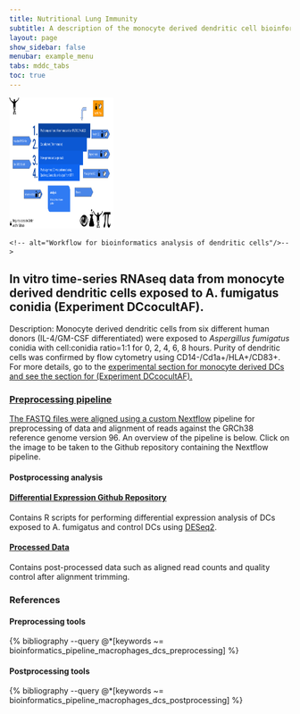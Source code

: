 ```yaml
---
title: Nutritional Lung Immunity
subtitle: A description of the monocyte derived dendritic cell bioinformatics pipelines.
layout: page
show_sidebar: false
menubar: example_menu
tabs: mddc_tabs
toc: true
---
```

<object type="image/svg+xml" data="/media/mddcs/bioinformatics.svg" >
<!-- fallback image in CSS -->
<img src="/media/mddcs/bioinformatics.svg" width="186" height="235"/>
</object>



    <!-- alt="Workflow for bioinformatics analysis of dendritic cells"/>-->

## __In vitro__ time-series RNAseq data from monocyte derived dendritic cells exposed to A. fumigatus conidia (Experiment DCcocultAF).
Description: Monocyte derived dendritic cells from six different human donors (IL-4/GM-CSF differentiated) were exposed to _Aspergillus fumigatus_ conidia with cell:conidia ratio=1:1 for 0, 2, 4, 6, 8 hours. Purity of dendritic cells was confirmed by flow cytometry using CD14-/Cd1a+/HLA+/CD83+. For more details, go to the <a href="{{ site.baseurl }}{% link model/mddc/mddc_experimental.md %}"> experimental section for monocyte derived DCs and see the section for (Experiment DCcocultAF).

### Preprocessing pipeline
The FASTQ files were aligned using a custom [Nextflow](https://www.nextflow.io/) pipeline for preprocessing of data and alignment of reads against the GRCh38 reference genome version 96.  An overview of the pipeline is below. Click on the image to be taken to the Github repository containing the Nextflow pipeline.


#### Postprocessing analysis


#### [Differential Expression Github Repository](https://github.com/NutritionalLungImmunity/NLI_response_to_Aspergillus_fumigatus_omics_data_analysis/DCvsM_response_to_AF_analysis)
Contains R scripts for performing differential expression analysis of DCs exposed to A. fumigatus and control DCs using [DESeq2](https://bioconductor.org/packages/release/bioc/html/DESeq2.html).

#### [Processed Data](https://data.nutritionallungimmunity.org/#collection/5d69826fef2e2603553c5677/folder/5d939bcdef2e2603553c56c7)
Contains post-processed data such as aligned read counts and quality control after alignment trimming.


### References

#### Preprocessing tools
{% bibliography --query @*[keywords ~= bioinformatics_pipeline_macrophages_dcs_preprocessing] %}

#### Postprocessing tools
{% bibliography --query @*[keywords ~= bioinformatics_pipeline_macrophages_dcs_postprocessing] %}
